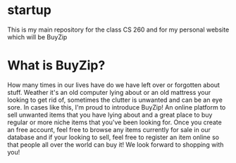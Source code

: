 # startup
This is my main repository for the class CS 260 and for my personal website which will be BuyZip





# What is BuyZip?
How many times in our lives have do we have left over or forgotten about stuff. Weather it's an old computer lying about or an old mattress your looking to get rid of, sometimes the clutter is unwanted and can be an eye sore. In cases like this, I'm proud to introduce BuyZip! An online platform to sell unwanted items that you have lying about and a great place to buy regular or more niche items that you've been looking for. Once you create an free account, feel free to browse any items currently for sale in our database and if your looking to sell, feel free to register an item online so that people all over the world can buy it! We look forward to shopping with you! 
